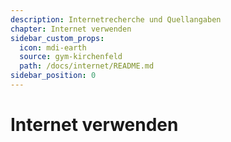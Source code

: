 ```yaml
---
description: Internetrecherche und Quellangaben
chapter: Internet verwenden
sidebar_custom_props:
  icon: mdi-earth
  source: gym-kirchenfeld
  path: /docs/internet/README.md
sidebar_position: 0
---
```


# Internet verwenden



<FeatureCategories />
